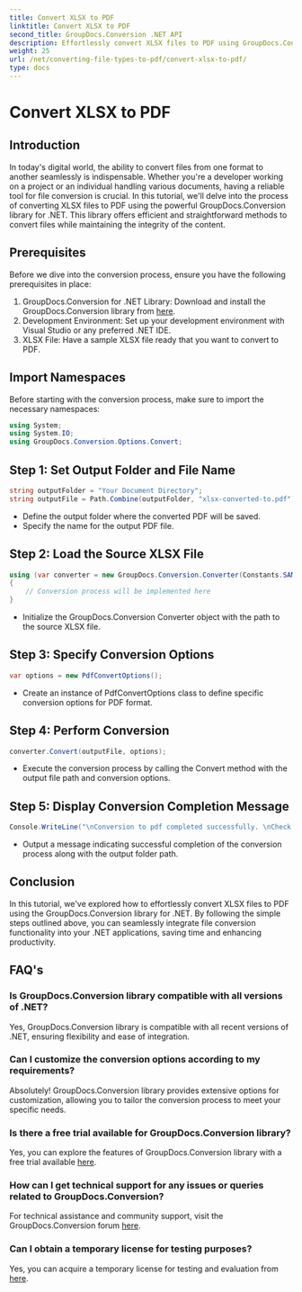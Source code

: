 ```yaml
---
title: Convert XLSX to PDF
linktitle: Convert XLSX to PDF
second_title: GroupDocs.Conversion .NET API
description: Effortlessly convert XLSX files to PDF using GroupDocs.Conversion library for .NET. Seamless integration, customizable options, and impeccable results.
weight: 25
url: /net/converting-file-types-to-pdf/convert-xlsx-to-pdf/
type: docs
---
```

# Convert XLSX to PDF

## Introduction
In today's digital world, the ability to convert files from one format to another seamlessly is indispensable. Whether you're a developer working on a project or an individual handling various documents, having a reliable tool for file conversion is crucial. In this tutorial, we'll delve into the process of converting XLSX files to PDF using the powerful GroupDocs.Conversion library for .NET. This library offers efficient and straightforward methods to convert files while maintaining the integrity of the content.
## Prerequisites
Before we dive into the conversion process, ensure you have the following prerequisites in place:
1. GroupDocs.Conversion for .NET Library: Download and install the GroupDocs.Conversion library from [here](https://releases.groupdocs.com/conversion/net/).
2. Development Environment: Set up your development environment with Visual Studio or any preferred .NET IDE.
3. XLSX File: Have a sample XLSX file ready that you want to convert to PDF.

## Import Namespaces
Before starting with the conversion process, make sure to import the necessary namespaces:
```csharp
using System;
using System.IO;
using GroupDocs.Conversion.Options.Convert;
```
## Step 1: Set Output Folder and File Name
```csharp
string outputFolder = "Your Document Directory";
string outputFile = Path.Combine(outputFolder, "xlsx-converted-to.pdf");
```
- Define the output folder where the converted PDF will be saved.
- Specify the name for the output PDF file.
## Step 2: Load the Source XLSX File
```csharp
using (var converter = new GroupDocs.Conversion.Converter(Constants.SAMPLE_XLSX))
{
    // Conversion process will be implemented here
}
```
- Initialize the GroupDocs.Conversion Converter object with the path to the source XLSX file.
## Step 3: Specify Conversion Options
```csharp
var options = new PdfConvertOptions();
```
- Create an instance of PdfConvertOptions class to define specific conversion options for PDF format.
## Step 4: Perform Conversion
```csharp
converter.Convert(outputFile, options);
```
- Execute the conversion process by calling the Convert method with the output file path and conversion options.
## Step 5: Display Conversion Completion Message
```csharp
Console.WriteLine("\nConversion to pdf completed successfully. \nCheck output in {0}", outputFolder);
```
- Output a message indicating successful completion of the conversion process along with the output folder path.

## Conclusion
In this tutorial, we've explored how to effortlessly convert XLSX files to PDF using the GroupDocs.Conversion library for .NET. By following the simple steps outlined above, you can seamlessly integrate file conversion functionality into your .NET applications, saving time and enhancing productivity.
## FAQ's
### Is GroupDocs.Conversion library compatible with all versions of .NET?
Yes, GroupDocs.Conversion library is compatible with all recent versions of .NET, ensuring flexibility and ease of integration.
### Can I customize the conversion options according to my requirements?
Absolutely! GroupDocs.Conversion library provides extensive options for customization, allowing you to tailor the conversion process to meet your specific needs.
### Is there a free trial available for GroupDocs.Conversion library?
Yes, you can explore the features of GroupDocs.Conversion library with a free trial available [here](https://releases.groupdocs.com/).
### How can I get technical support for any issues or queries related to GroupDocs.Conversion?
For technical assistance and community support, visit the GroupDocs.Conversion forum [here](https://forum.groupdocs.com/c/conversion/11).
### Can I obtain a temporary license for testing purposes?
Yes, you can acquire a temporary license for testing and evaluation from [here](https://purchase.groupdocs.com/temporary-license/).
